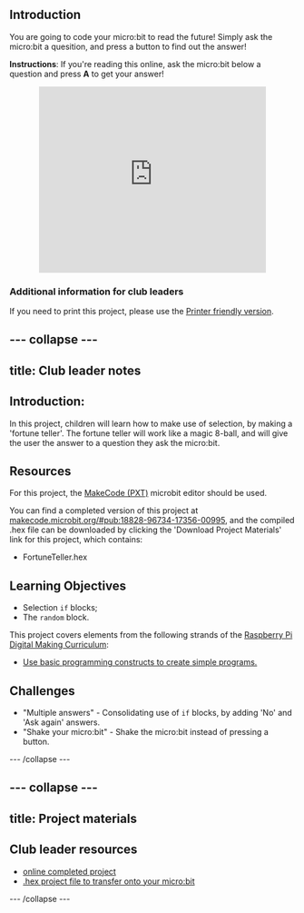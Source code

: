## Introduction

You are going to code your micro:bit to read the future! Simply ask the micro:bit a quesition, and press a button to find out the answer!

__Instructions__: If you're reading this online, ask the micro:bit below a question and press __A__ to get your answer!

<div class="trinket" style="width:400px;margin: 0 auto;">
<div style="position:relative;height:0;padding-bottom:81.97%;overflow:hidden;"><iframe style="position:absolute;top:0;left:0;width:100%;height:100%;" src="https://makecode.microbit.org/---run?id=18828-96734-17356-00995" allowfullscreen="allowfullscreen" sandbox="allow-popups allow-scripts allow-same-origin" frameborder="0"></iframe></div>
</div>

### Additional information for club leaders

If you need to print this project, please use the [Printer friendly version](./print).


--- collapse ---
---
title: Club leader notes
---


## Introduction:
In this project, children will learn how to make use of selection, by making a 'fortune teller'. The fortune teller will work like a magic 8-ball, and will give the user the answer to a question they ask the micro:bit.

## Resources
For this project, the [MakeCode (PXT)](http://jumpto.cc/pxt-new) microbit editor should be used.

You can find a completed version of this project at [makecode.microbit.org/#pub:18828-96734-17356-00995](https://makecode.microbit.org/#pub:18828-96734-17356-00995), and the compiled .hex file can be downloaded by clicking the 'Download Project Materials' link for this project, which contains:

+ FortuneTeller.hex

## Learning Objectives
+ Selection `if` blocks;
+ The `random` block.

This project covers elements from the following strands of the [Raspberry Pi Digital Making Curriculum](http://rpf.io/curriculum):

+ [Use basic programming constructs to create simple programs.](https://www.raspberrypi.org/curriculum/programming/creator)

## Challenges
+ "Multiple answers" - Consolidating use of `if` blocks, by adding 'No' and 'Ask again' answers.
+ "Shake your micro:bit" - Shake the micro:bit instead of pressing a button.


--- /collapse ---


--- collapse ---
---
title: Project materials
---


## Club leader resources
* [online completed project](https://makecode.microbit.org/#pub:18828-96734-17356-00995)
* [.hex project file to transfer onto your micro:bit](resources/microbit-Fortune-Teller.hex)

--- /collapse ---
